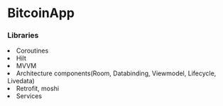 # BitcoinApp

<h3> Libraries </h3>
<p>
<li>Coroutines</li>
<li>Hilt</li>
<li>MVVM</li>
<li>Architecture components(Room, Databinding, Viewmodel, Lifecycle, Livedata)</li>
<li>Retrofit, moshi</li>
<li>Services</li>
</p>
